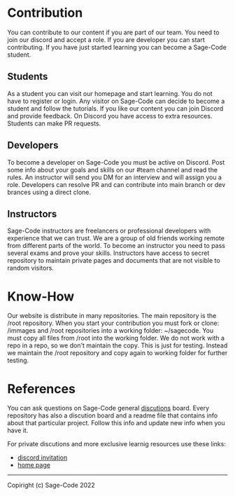 # Contribution

You can contribute to our content if you are part of our team. You need to join our discord and accept a role. If you are developer you can start contributing. If you have just started learning you can become a Sage-Code student.

## Students

As a student you can visit our homepage and start learning. You do not have to register or login. Any visitor on Sage-Code can decide to become a student and follow the tutorials. If you like our content you can join Discord and provide feedback. On Discord you have access to extra resources. Students can make PR requests.

## Developers
To become a developer on Sage-Code you must be active on Discord. Post some info about your goals and skills on our #team channel and read the rules. An instructor will send you DM for an interview and will assign you a role. Developers can resolve PR and can contribute into main branch or dev brances using a direct clone.

## Instructors
Sage-Code instructors are freelancers or professional developers with experience that we can trust. We are a group of old friends working remote from different parts of the world. To become an instructor you need to pass several exams and prove your skills. Instructors have access to secret repository to maintain private pages and documents that are not visible to random visitors.

# Know-How

Our website is distribute in many repositories. The main repository is the /root repository. When you start your contribution you must fork or clone: /immages and /root repositories into a working folder: ~/sagecode. You must copy all files from /root into the working folder. We do not work with a repo in a repo, so we don't maintain the copy. This is just for testing. Instead we maintain the /root repository and copy again to working folder for further testing. 


# References

You can ask questions on Sage-Code general [discutions](https://github.com/orgs/sage-code/discussions) board. Every repository has also a discution board and a readme file that contains info about that particular project. Follow this info and update new info when you have it.

For private discutions and more exclusive learnig resources use these links:

* [discord invitation](https://discord.gg/fAEHfw8T)
* [home page](https://sagecode.net)

----
Copiright (c) Sage-Code 2022


